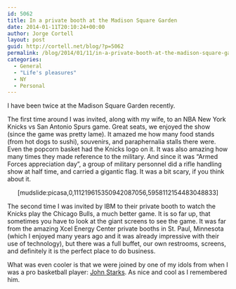 ```yaml
---
id: 5062
title: In a private booth at the Madison Square Garden
date: 2014-01-11T20:10:24+00:00
author: Jorge Cortell
layout: post
guid: http://cortell.net/blog/?p=5062
permalink: /blog/2014/01/11/in-a-private-booth-at-the-madison-square-garden/
categories:
  - General
  - "Life's pleasures"
  - NY
  - Personal
---
```

I have been twice at the Madison Square Garden recently. 

The first time around I was invited, along with my wife, to an NBA New York Knicks vs San Antonio Spurs game. Great seats, we enjoyed the show (since the game was pretty lame). It amazed me how many food stands (from hot dogs to sushi), souvenirs, and paraphernalia stalls there were. Even the popcorn basket had the Knicks logo on it. It was also amazing how many times they made reference to the military. And since it was &#8220;Armed Forces appreciation day&#8221;, a group of military personnel did a rifle handling show at half time, and carried a gigantic flag. It was a bit scary, if you think about it.

<p style="text-align: center">
  [mudslide:picasa,0,111219615350942087056,5958112154483048833]
</p>

The second time I was invited by IBM to their private booth to watch the Knicks play the Chicago Bulls, a much better game. It is so far up, that sometimes you have to look at the giant screens to see the game. It was far from the amazing Xcel Energy Center private booths in St. Paul, Minnesota (which I enjoyed many years ago and it was already impressive with their use of technology), but there was a full buffet, our own restrooms, screens, and definitely it is the perfect place to do business.

What was even cooler is that we were joined by one of my idols from when I was a pro basketball player: <a title="http://www.nba.com/knicks/news/profile_starks.html" href="http://www.nba.com/knicks/news/profile_starks.html" target="_blank">John Starks</a>. As nice and cool as I remembered him.